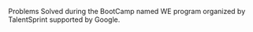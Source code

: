 Problems Solved during the BootCamp named WE program organized by TalentSprint supported by Google.

